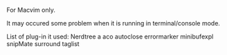 For Macvim only.

It may occured some problem when it is running in terminal/console mode.

List of plug-in it used:
Nerdtree
a
aco
autoclose
errormarker
minibufexpl
snipMate
surround
taglist
